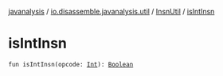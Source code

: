 [javanalysis](../../index.md) / [io.disassemble.javanalysis.util](../index.md) / [InsnUtil](index.md) / [isIntInsn](./is-int-insn.md)

# isIntInsn

`fun isIntInsn(opcode: `[`Int`](https://kotlinlang.org/api/latest/jvm/stdlib/kotlin/-int/index.html)`): `[`Boolean`](https://kotlinlang.org/api/latest/jvm/stdlib/kotlin/-boolean/index.html)